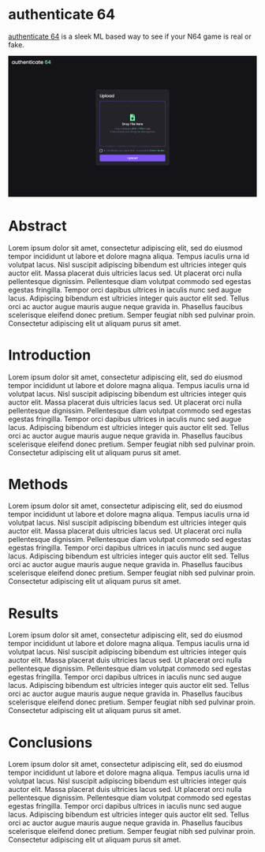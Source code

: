 # authenticate 64

[authenticate 64](https://authenticate64.com) is a sleek ML based way to see if your N64 game is real or fake.

![Upload Page Screenshot](./repoimages/uploadpage.png)

# Abstract

Lorem ipsum dolor sit amet, consectetur adipiscing elit, sed do eiusmod tempor incididunt ut labore et dolore magna aliqua. Tempus iaculis urna id volutpat lacus. Nisl suscipit adipiscing bibendum est ultricies integer quis auctor elit. Massa placerat duis ultricies lacus sed. Ut placerat orci nulla pellentesque dignissim. Pellentesque diam volutpat commodo sed egestas egestas fringilla. Tempor orci dapibus ultrices in iaculis nunc sed augue lacus. Adipiscing bibendum est ultricies integer quis auctor elit sed. Tellus orci ac auctor augue mauris augue neque gravida in. Phasellus faucibus scelerisque eleifend donec pretium. Semper feugiat nibh sed pulvinar proin. Consectetur adipiscing elit ut aliquam purus sit amet.

# Introduction

Lorem ipsum dolor sit amet, consectetur adipiscing elit, sed do eiusmod tempor incididunt ut labore et dolore magna aliqua. Tempus iaculis urna id volutpat lacus. Nisl suscipit adipiscing bibendum est ultricies integer quis auctor elit. Massa placerat duis ultricies lacus sed. Ut placerat orci nulla pellentesque dignissim. Pellentesque diam volutpat commodo sed egestas egestas fringilla. Tempor orci dapibus ultrices in iaculis nunc sed augue lacus. Adipiscing bibendum est ultricies integer quis auctor elit sed. Tellus orci ac auctor augue mauris augue neque gravida in. Phasellus faucibus scelerisque eleifend donec pretium. Semper feugiat nibh sed pulvinar proin. Consectetur adipiscing elit ut aliquam purus sit amet.

# Methods

Lorem ipsum dolor sit amet, consectetur adipiscing elit, sed do eiusmod tempor incididunt ut labore et dolore magna aliqua. Tempus iaculis urna id volutpat lacus. Nisl suscipit adipiscing bibendum est ultricies integer quis auctor elit. Massa placerat duis ultricies lacus sed. Ut placerat orci nulla pellentesque dignissim. Pellentesque diam volutpat commodo sed egestas egestas fringilla. Tempor orci dapibus ultrices in iaculis nunc sed augue lacus. Adipiscing bibendum est ultricies integer quis auctor elit sed. Tellus orci ac auctor augue mauris augue neque gravida in. Phasellus faucibus scelerisque eleifend donec pretium. Semper feugiat nibh sed pulvinar proin. Consectetur adipiscing elit ut aliquam purus sit amet.

# Results

Lorem ipsum dolor sit amet, consectetur adipiscing elit, sed do eiusmod tempor incididunt ut labore et dolore magna aliqua. Tempus iaculis urna id volutpat lacus. Nisl suscipit adipiscing bibendum est ultricies integer quis auctor elit. Massa placerat duis ultricies lacus sed. Ut placerat orci nulla pellentesque dignissim. Pellentesque diam volutpat commodo sed egestas egestas fringilla. Tempor orci dapibus ultrices in iaculis nunc sed augue lacus. Adipiscing bibendum est ultricies integer quis auctor elit sed. Tellus orci ac auctor augue mauris augue neque gravida in. Phasellus faucibus scelerisque eleifend donec pretium. Semper feugiat nibh sed pulvinar proin. Consectetur adipiscing elit ut aliquam purus sit amet.

# Conclusions

Lorem ipsum dolor sit amet, consectetur adipiscing elit, sed do eiusmod tempor incididunt ut labore et dolore magna aliqua. Tempus iaculis urna id volutpat lacus. Nisl suscipit adipiscing bibendum est ultricies integer quis auctor elit. Massa placerat duis ultricies lacus sed. Ut placerat orci nulla pellentesque dignissim. Pellentesque diam volutpat commodo sed egestas egestas fringilla. Tempor orci dapibus ultrices in iaculis nunc sed augue lacus. Adipiscing bibendum est ultricies integer quis auctor elit sed. Tellus orci ac auctor augue mauris augue neque gravida in. Phasellus faucibus scelerisque eleifend donec pretium. Semper feugiat nibh sed pulvinar proin. Consectetur adipiscing elit ut aliquam purus sit amet.